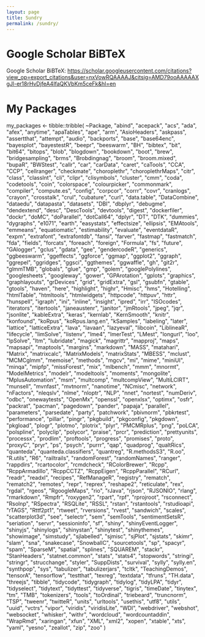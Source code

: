 ```yaml
---
layout: page
title: Sundry
permalink: /sundry/
---
```


# Google Scholar BiBTeX

Google Scholar BiBTeX: https://scholar.googleusercontent.com/citations?view_op=export_citations&user=nxVowRQAAAAJ&citsig=AMD79ooAAAAAXgJl-er18rHvDjfeA4IfaQKVbKm5ceFk&hl=en

# My Packages

my_packages <- tibble::tribble(
                  ~Package,
                   "abind",
                 "acepack",
                     "acs",
                     "ada",
                    "afex",
                 "anytime",
               "apaTables",
                     "ape",
                     "arm",
             "AsioHeaders",
                 "askpass",
              "assertthat",
                 "attempt",
                   "audio",
               "backports",
                    "base",
               "base64enc",
               "bayesplot",
              "bayestestR",
                   "beepr",
                "beeswarm",
                      "BH",
                  "bibtex",
                     "bit",
                   "bit64",
                  "bitops",
                    "blob",
                "blogdown",
                "bookdown",
                    "boot",
                    "brew",
          "bridgesampling",
                    "brms",
             "Brobdingnag",
                   "broom",
             "broom.mixed",
                   "bupaR",
                 "BWStest",
                   "callr",
                     "car",
                 "carData",
                   "caret",
                 "caTools",
                     "CCA",
                     "CCP",
              "cellranger",
               "checkmate",
             "choroplethr",
         "choroplethrMaps",
                    "citr",
                   "class",
                "classInt",
                     "cli",
                   "clipr",
              "clisymbols",
                 "cluster",
                     "cmm",
                    "coda",
               "codetools",
                    "coin",
              "colorspace",
            "colourpicker",
              "commonmark",
                "compiler",
              "compute.es",
                  "config",
                 "corpcor",
                   "corrr",
                    "covr",
                "cranlogs",
                  "crayon",
               "crosstalk",
                    "crul",
                "cubature",
                    "curl",
              "data.table",
             "DataCombine",
                 "dataedu",
               "datapasta",
                "datasets",
                     "DBI",
                  "dbplyr",
                 "debugme",
              "dendextend",
                    "desc",
               "DescTools",
                "devtools",
                  "digest",
             "dockerfiler",
                   "dockr",
                    "doMC",
              "doParallel",
               "dotCall64",
                   "dplyr",
                      "DT",
                     "DTK",
                 "dummies",
                "dygraphs",
                   "e1071",
                   "earth",
               "easystats",
              "effectsize",
                "ellipsis",
                "EMAtools",
                 "emmeans",
            "equatiomatic",
            "estimability",
                "evaluate",
              "eventdataR",
                    "expm",
               "extrafont",
             "extrafontdb",
                   "fansi",
                  "farver",
                 "fastmap",
               "fastmatch",
                     "fda",
                  "fields",
                 "forcats",
                 "foreach",
                 "foreign",
                 "Formula",
                      "fs",
                  "future",
                "GAlogger",
                   "gclus",
                   "gdata",
                     "gee",
             "gendercodeR",
                "generics",
              "ggbeeswarm",
               "ggeffects",
                 "ggforce",
                   "ggmap",
                 "ggplot2",
                  "ggraph",
                 "ggrepel",
                "ggridges",
                   "ggsci",
                "ggthemes",
                "ggwaffle",
                      "gh",
                   "git2r",
                 "glmmTMB",
                 "globals",
                    "glue",
                     "gmp",
                   "golem",
         "googlePolylines",
            "googlesheets",
               "googleway",
                   "gower",
             "GPArotation",
                  "gplots",
                "graphics",
            "graphlayouts",
               "grDevices",
                    "grid",
               "gridExtra",
                     "gsl",
                  "gsubfn",
                  "gtable",
                  "gtools",
                   "haven",
                    "here",
               "highlight",
                   "highr",
                   "Hmisc",
                     "hms",
               "Hotelling",
               "htmlTable",
               "htmltools",
             "htmlwidgets",
                "httpcode",
                  "httpuv",
                    "httr",
                "hunspell",
                  "igraph",
                     "ini",
                  "inline",
                 "insight",
                   "ipred",
                     "irr",
                "ISOcodes",
               "iterators",
               "itertools",
             "janeaustenr",
                 "janitor",
                "jmRtools",
                    "jpeg",
                     "jqr",
                "jsonlite",
              "kableExtra",
                   "keras",
                 "kernlab",
              "KernSmooth",
                   "knitr",
                "konfound",
                  "koRpus",
          "koRpus.lang.en",
                "kSamples",
                "labeling",
                   "later",
                 "lattice",
            "latticeExtra",
                    "lava",
                  "lavaan",
                "lazyeval",
                 "libcoin",
               "LiblineaR",
               "lifecycle",
                "limSolve",
                 "listenv",
                    "lme4",
                "lmerTest",
                   "LMest",
                 "longurl",
                     "loo",
                 "lpSolve",
                     "ltm",
               "lubridate",
                  "magick",
                "magrittr",
                 "mapproj",
                    "maps",
                 "mapsapi",
                "maptools",
                 "margins",
                "markdown",
                    "MASS",
                "matahari",
                  "Matrix",
              "matrixcalc",
            "MatrixModels",
             "matrixStats",
                   "MBESS",
                  "mclust",
                "MCMCglmm",
                 "memoise",
                 "methods",
                    "mgcv",
                      "mi",
                    "mime",
                  "miniUI",
                   "minqa",
                   "mipfp",
              "missForest",
                     "mix",
                 "mlbench",
                     "mmm",
                  "mnormt",
            "ModelMetrics",
                  "modelr",
              "modeltools",
                 "moments",
               "mongolite",
         "MplusAutomation",
                     "msm",
                "multcomp",
            "multcompView",
              "MultiLCIRT",
                 "munsell",
                 "mvnfast",
                 "mvtnorm",
                "nanotime",
                  "NCmisc",
                 "network",
                "nFactors",
                 "nleqslv",
                    "nlme",
                  "nloptr",
                     "NLP",
                    "nnet",
                 "nortest",
                "numDeriv",
                    "odbc",
             "onewaytests",
                  "OpenMx",
                 "openssl",
                "openxlsx",
                  "optimx",
                    "osfr",
                 "packrat",
                  "pacman",
                "pagedown",
                  "pander",
                  "papaja",
                "parallel",
              "parameters",
               "parsedate",
                   "party",
               "patchwork",
                "pbivnorm",
                "pbkrtest",
             "performance",
                  "pillar",
                   "pingr",
                "pkgbuild",
               "pkgconfig",
                 "pkgdown",
                 "pkgload",
                   "plogr",
                  "plotmo",
                 "plotrix",
                    "plyr",
               "PMCMRplus",
                     "png",
                   "poLCA",
               "polspline",
                "polyclip",
                 "polycor",
                  "praise",
                    "prcr",
              "prediction",
             "prettyunits",
                "processx",
                 "prodlim",
               "proftools",
                "progress",
                "promises",
                   "proto",
                  "proxyC",
                    "pryr",
                      "ps",
                   "psych",
                   "purrr",
                     "qap",
                "quadprog",
               "qualtRics",
                "quanteda",
    "quanteda.classifiers",
                "quantreg",
             "R.methodsS3",
                    "R.oo",
                 "R.utils",
                      "R6",
              "railtrails",
            "randomForest",
             "randomNames",
                  "ranger",
                "rappdirs",
             "rcartocolor",
               "rcmdcheck",
            "RColorBrewer",
                    "Rcpp",
           "RcppArmadillo",
                "RcppCCTZ",
               "RcppEigen",
            "RcppParallel",
                   "RCurl",
                   "readr",
                  "readxl",
                 "recipes",
              "RefManageR",
                "registry",
                 "rematch",
                "rematch2",
                 "remotes",
                    "repr",
                  "reprex",
                "reshape2",
              "reticulate",
                     "rex",
                   "rgdal",
                   "rgeos",
             "RgoogleMaps",
                     "rio",
                   "rJava",
                   "rjson",
                 "RJSONIO",
                   "rlang",
               "rmarkdown",
                   "Rmpfr",
                "roxygen2",
                   "rpart",
                     "rpf",
               "rprojroot",
               "rsconnect",
                  "Rsolnp",
                "RSpectra",
                 "RSQLite",
                    "RSSL",
                   "rstan",
              "rstantools",
              "rstudioapi",
                   "rTAGS",
                "Rttf2pt1",
                  "rtweet",
               "rversions",
                   "rvest",
                "sandwich",
                  "scales",
           "scatterplot3d",
                     "see",
                 "selectr",
                     "sem",
                "semTools",
          "sentimentSetsR",
               "seriation",
                   "servr",
             "sessioninfo",
                      "sf",
                   "shiny",
        "shinyEventLogger",
                 "shinyjs",
               "shinylogs",
               "shinystan",
               "shinytest",
             "shinythemes",
               "showimage",
                "simstudy",
              "sjlabelled",
                  "sjmisc",
                  "sjPlot",
                 "sjstats",
                   "skimr",
                    "slam",
                     "sna",
               "snakecase",
               "SnowballC",
             "sourcetools",
                      "sp",
                  "spacyr",
                    "spam",
                 "SparseM",
                 "spatial",
                 "splines",
                 "SQUAREM",
                  "stackr",
             "StanHeaders",
          "statnet.common",
                   "stats",
                  "stats4",
               "stopwords",
                 "stringi",
                 "stringr",
             "strucchange",
                  "styler",
               "SuppDists",
                "survival",
                   "sylly",
                "sylly.en",
                "synthpop",
                     "sys",
               "tabulizer",
           "tabulizerjars",
                   "tcltk",
           "TeachingDemos",
                 "tensorA",
              "tensorflow",
                "testthat",
                  "texreg",
                "textdata",
                  "tfruns",
                 "TH.data",
                 "threejs",
                  "tibble",
                "tidycode",
               "tidygraph",
                 "tidylog",
                 "tidyLPA",
                   "tidyr",
              "tidyselect",
                "tidytext",
               "tidyttest",
               "tidyverse",
                  "tigris",
                "timeDate",
                 "tinytex",
                      "tm",
                     "TMB",
              "tokenizers",
                   "tools",
               "toOrdinal",
               "triebeard",
               "truncnorm",
                     "TSP",
                  "tweenr",
                 "twitteR",
                   "units",
                "urltools",
                 "usethis",
                    "utf8",
                   "utils",
                    "uuid",
                   "vctrs",
                   "vipor",
                 "viridis",
             "viridisLite",
                     "WDI",
               "webdriver",
                 "webshot",
               "websocket",
                 "whisker",
                   "withr",
               "wordcloud",
          "wordcountaddin",
                 "WrapRmd",
                "xaringan",
                    "xfun",
                     "XML",
                    "xml2",
                   "xopen",
                  "xtable",
                     "xts",
                    "yaml",
                   "yesno",
                 "zeallot",
                     "zip",
                     "zoo"
    )